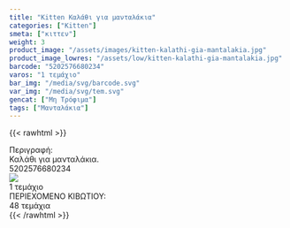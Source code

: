 ```yaml
---
title: "Kitten Καλάθι για μανταλάκια"
categories: ["Kitten"]
smeta: ["κιττεν"]
weight: 3
product_image: "/assets/images/kitten-kalathi-gia-mantalakia.jpg"
product_image_lowres: "/assets/low/kitten-kalathi-gia-mantalakia.jpg"
barcode: "5202576680234"
varos: "1 τεμάχιο"
bar_img: "/media/svg/barcode.svg"
var_img: "/media/svg/tem.svg"
gencat: ["Μη Τρόφιμα"]
tags: ["Μανταλάκια"]
---
```

{{< rawhtml >}}

<div class="product">
        <div id="sistatika">Περιγραφή:</div>
        <div class="alltext">Καλάθι για μανταλάκια.</div>
        <div id="barcode">
            <div id="barimage1"></div><span id="bartext">5202576680234</span>
        </div>
        <div id="varos">
            <div id="varosimage"><img src="/media/svg/tem.svg"></div><span id="varostext">1 τεμάχιο</span>
        </div>
        <div id="kivotio">ΠΕΡΙΕΧΟΜΕΝΟ ΚΙΒΩΤΙΟΥ:<br>48 τεμάχια</div>
        <div class="pimg"></div>
    </div>
{{< /rawhtml >}}


